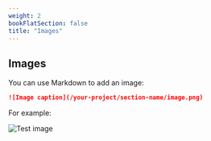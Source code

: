 ```yaml
---
weight: 2
bookFlatSection: false
title: "Images"
---
```


## Images

You can use Markdown to add an image:

```md
![Image caption](/your-project/section-name/image.png)
```

For example:

![Test image](/your-project/section-name/test.png)


